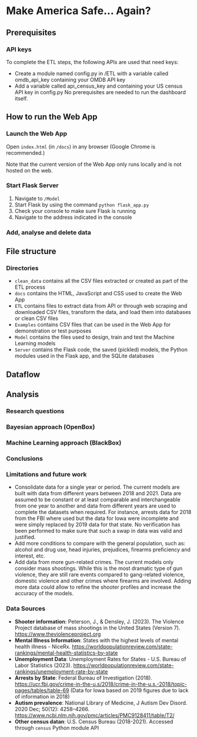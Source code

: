 # Make America Safe... Again?

## Prerequisites
### API keys
To complete the ETL steps, the following APIs are used that need keys:
- Create a module named config.py in /ETL with a variable called omdb_api_key containing your OMDB API key
- Add a variable called api_census_key and containing your US census API key in config.py
No prerequisites are needed to run the dashboard itself.

## How to run the Web App

### Launch the Web App
Open `index.html` (in `/docs`) in any browser (Google Chrome is recommended.)

Note that the current version of the Web App only runs locally and is not hosted on the web.

### Start Flask Server
1. Navigate to `/Model`
2. Start Flask by using the command `python flask_app.py`
3. Check your console to make sure Flask is running
4. Navigate to the address indicated in the console

### Add, analyse and delete data

## File structure
### Directories
- `clean_data` contains all the CSV files extracted or created as part of the ETL process
- `docs` contains the HTML, JavaScript and CSS used to create the Web App
- `ETL` contains files to extract data from API or through web scraping and downloaded CSV files, transform the data, and load them into databases or clean CSV files
- `Examples` contains CSV files that can be used in the Web App for demonstration or test purposes
- `Model` contains the files used to design, train and test the Machine Learning models
- `Server` contains the Flask code, the saved (pickled) models, the Python modules used in the Flask app, and the SQLite databases

## Dataflow

## Analysis

### Research questions

### Bayesian approach (OpenBox)

### Machine Learning approach (BlackBox)

### Conclusions

### Limitations and future work
- Consolidate data for a single year or period. The current models are built with data from different years between 2018 and 2021. Data are assumed to be constant or at least comparable and interchangeable from one year to another and data from different years are used to complete the datasets when required. For instance, arrests data for 2018 from the FBI where used but the data for Iowa were incomplete and were simply replaced by 2019 data for that state. No verification has been performed to make sure that such a swap in data was valid and justified.
- Add more conditions to compare with the general population, such as: alcohol and drug use, head injuries, prejudices, firearms preficiency and interest, etc.
- Add data from more gun-related crimes. The current models only consider mass shootings. While this is the most dramatic type of gun violence, they are still rare events compared to gang-related violence, domestic violence and other crimes where firearms are involved. Adding more data could allow to refine the shooter profiles and increase the accuracy of the models.


### Data Sources
- **Shooter information**: Peterson, J., & Densley, J. (2023). The Violence Project database of mass shootings in the United States (Version 7). https://www.theviolenceproject.org
- **Mental Illness Information**: States with the highest levels of mental health illness - NiceRx. https://worldpopulationreview.com/state-rankings/mental-health-statistics-by-state
- **Unemployment Data**: Unemployment Rates for States - U.S. Bureau of Labor Statistics (2023). https://worldpopulationreview.com/state-rankings/unemployment-rate-by-state
- **Arrests by State**: Federal Bureau of Investigation (2018). https://ucr.fbi.gov/crime-in-the-u.s/2018/crime-in-the-u.s.-2018/topic-pages/tables/table-69 (Data for Iowa based on 2019 figures due to lack of information in 2018)
- **Autism prevalence**: National Library of Medicine, J Autism Dev Disord. 2020 Dec; 50(12): 4258–4266. https://www.ncbi.nlm.nih.gov/pmc/articles/PMC9128411/table/T2/
- **Other census datan**: U.S. Census Bureau (2018-2021). Accessed through `census` Python module API

